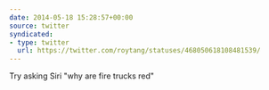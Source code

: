 ```yaml
---
date: 2014-05-18 15:28:57+00:00
source: twitter
syndicated:
- type: twitter
  url: https://twitter.com/roytang/statuses/468050618108481539/
---
```


Try asking Siri "why are fire trucks red"